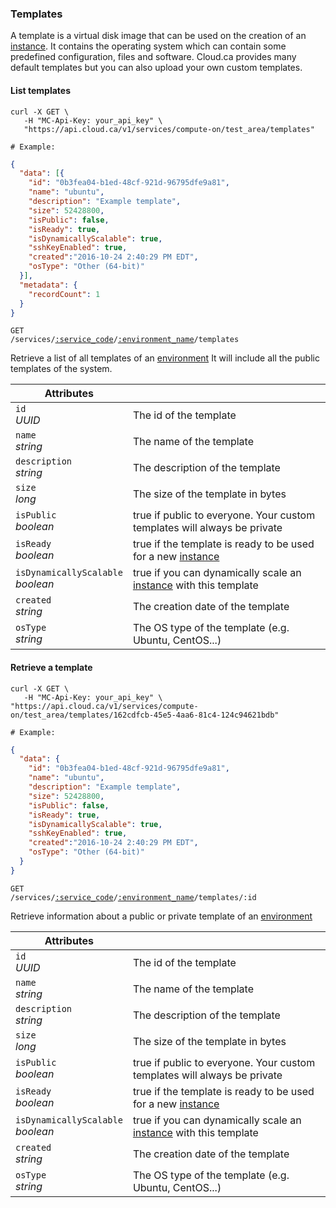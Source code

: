 ### Templates
A template is a virtual disk image that can be used on the creation of an [instance](#instances). It contains the operating system which can contain some predefined configuration, files and software. Cloud.ca provides many default templates but you can also upload your own custom templates.

#### List templates

```shell
curl -X GET \
   -H "MC-Api-Key: your_api_key" \
   "https://api.cloud.ca/v1/services/compute-on/test_area/templates"

# Example:
```
```json
{
  "data": [{
    "id": "0b3fea04-b1ed-48cf-921d-96795dfe9a81",
    "name": "ubuntu",
    "description": "Example template",
    "size": 52428800,
    "isPublic": false,
    "isReady": true,
    "isDynamicallyScalable": true,
    "sshKeyEnabled": true,
    "created":"2016-10-24 2:40:29 PM EDT",
    "osType": "Other (64-bit)"
  }],
  "metadata": {
    "recordCount": 1
  }
}
```

<code>GET /services/<a href="#service-connections">:service_code</a>/<a href="#environments">:environment_name</a>/templates</code>

Retrieve a list of all templates of an [environment](#environments) It will include all the public templates of the system.

Attributes | &nbsp;
---------- | -----
`id`<br/>*UUID* | The id of the template
`name`<br/>*string* | The name of the template
`description`<br/>*string* | The description of the template
`size`<br/>*long* | The size of the template in bytes
`isPublic`<br/>*boolean* | true if public to everyone. Your custom templates will always be private
`isReady`<br/>*boolean* | true if the template is ready to be used for a new [instance](#instances)
`isDynamicallyScalable`<br/>*boolean* | true if you can dynamically scale an [instance](#instances) with this template
`created`<br/>*string* | The creation date of the template
`osType`<br/>*string* | The OS type of the template (e.g. Ubuntu, CentOS...)

#### Retrieve a template

```shell
curl -X GET \
   -H "MC-Api-Key: your_api_key" \
"https://api.cloud.ca/v1/services/compute-on/test_area/templates/162cdfcb-45e5-4aa6-81c4-124c94621bdb"

# Example:
```
```json
{
  "data": {
    "id": "0b3fea04-b1ed-48cf-921d-96795dfe9a81",
    "name": "ubuntu",
    "description": "Example template",
    "size": 52428800,
    "isPublic": false,
    "isReady": true,
    "isDynamicallyScalable": true,
    "sshKeyEnabled": true,
    "created":"2016-10-24 2:40:29 PM EDT",
    "osType": "Other (64-bit)"
  }
}
```

<code>GET /services/<a href="#service-connections">:service_code</a>/<a href="#environments">:environment_name</a>/templates/:id</code>

Retrieve information about a public or private template of an [environment](#environments)

Attributes | &nbsp;
---------- | -----
`id`<br/>*UUID* | The id of the template
`name`<br/>*string* | The name of the template
`description`<br/>*string* | The description of the template
`size`<br/>*long* | The size of the template in bytes
`isPublic`<br/>*boolean* | true if public to everyone. Your custom templates will always be private
`isReady`<br/>*boolean* | true if the template is ready to be used for a new [instance](#instances)
`isDynamicallyScalable`<br/>*boolean* | true if you can dynamically scale an [instance](#instances) with this template
`created`<br/>*string* | The creation date of the template
`osType`<br/>*string* | The OS type of the template (e.g. Ubuntu, CentOS...)
